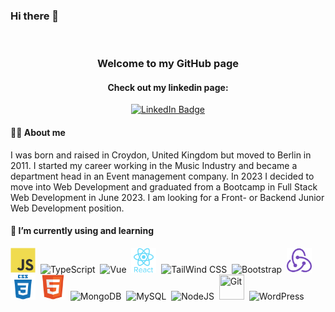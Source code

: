 ### Hi there 👋

<div id="header" align="center">
  <!--<img src="https://pixelartmaker-data-78746291193.nyc3.digitaloceanspaces.com/image/96a034beedb086d.png" width="100"/>-->
  <br/>
  <h3>Welcome to my GitHub page</h3>
</div>
<div id="badges" align="center">
  <h4>Check out my linkedin page:</h4>
  <a href="https://www.linkedin.com/in/scott-shepherd-a4378570/">
    <img src="https://img.shields.io/badge/LinkedIn-blue?style=for-the-badge&logo=linkedin&logoColor=white" alt="LinkedIn Badge"/>
  </a>
  <br/>
</div>

#### 🧑‍💻 About me

<p>I was born and raised in Croydon, United Kingdom but moved to Berlin in 2011. I started my career working in the Music Industry and became a department head in an Event management company. In 2023 I decided to move into Web Development and graduated from a Bootcamp in Full Stack Web Development in June 2023. I am looking for a Front- or Backend Junior Web Development position.</p>

#### 🌱 I’m currently using and learning

<div>
  <img src="https://github.com/devicons/devicon/blob/master/icons/javascript/javascript-original.svg" title="JavaScript" alt="JavaScript" width="40" height="40"/>&nbsp;
  <img src="https://cdn.jsdelivr.net/gh/devicons/devicon/icons/typescript/typescript-original.svg" title="TypeScript" alt="TypeScript" width="40" height="40"/>&nbsp;
  <img src="https://cdn.jsdelivr.net/gh/devicons/devicon/icons/vuejs/vuejs-original-wordmark.svg" title="Vue" alt="Vue" width="40" height="40"/>&nbsp;          
  <img src="https://github.com/devicons/devicon/blob/master/icons/react/react-original-wordmark.svg" title="React" alt="React" width="40" height="40"/>&nbsp;
  <img src="https://cdn.jsdelivr.net/gh/devicons/devicon/icons/tailwindcss/tailwindcss-plain.svg" title="TailWind CSS" alt="TailWind CSS" width="40" height="40"/>&nbsp;
  <img src="https://cdn.jsdelivr.net/gh/devicons/devicon/icons/bootstrap/bootstrap-original-wordmark.svg" title="Bootstrap" alt="Bootstrap" width="40" height="40"/>&nbsp; 
  <img src="https://github.com/devicons/devicon/blob/master/icons/redux/redux-original.svg" title="Redux" alt="Redux " width="40" height="40"/>&nbsp;
  <img src="https://github.com/devicons/devicon/blob/master/icons/css3/css3-plain-wordmark.svg"  title="CSS3" alt="CSS" width="40" height="40"/>&nbsp;
  <img src="https://github.com/devicons/devicon/blob/master/icons/html5/html5-original.svg" title="HTML5" alt="HTML" width="40" height="40"/>&nbsp;
  <img src="https://cdn.jsdelivr.net/gh/devicons/devicon/icons/mongodb/mongodb-original.svg" title="MongoDB"  alt="MongoDB" width="40" height="40"/>&nbsp;
  <img src="https://cdn.jsdelivr.net/gh/devicons/devicon/icons/mysql/mysql-plain.svg" title="MySQL"  alt="MySQL" width="40" height="40"/>&nbsp;
  <img src="https://cdn.jsdelivr.net/gh/devicons/devicon/icons/nodejs/nodejs-plain.svg" title="NodeJS" alt="NodeJS" width="40" height="40"/>&nbsp;
  <img src="https://cdn.jsdelivr.net/gh/devicons/devicon/icons/git/git-plain.svg" title="Git" **alt="Git" width="40" height="40"/>&nbsp;
  <img src="https://cdn.jsdelivr.net/gh/devicons/devicon/icons/wordpress/wordpress-plain-wordmark.svg" title="WordPress" alt="WordPress" width="40" height="40"/>
          
</div>

<!--
**ScottShep86/ScottShep86** is a ✨ _special_ ✨ repository because its `README.md` (this file) appears on your GitHub profile.

Here are some ideas to get you started:

- 🔭 I’m currently working on ...
- 🌱 I’m currently learning ...
- 👯 I’m looking to collaborate on ...
- 🤔 I’m looking for help with ...
- 💬 Ask me about ...
- 📫 How to reach me: ...
- 😄 Pronouns: ...
- ⚡ Fun fact: ...
-->
